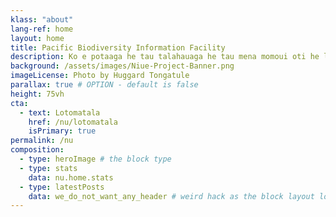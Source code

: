 ```yaml
---
klass: "about"
lang-ref: home
layout: home
title: Pacific Biodiversity Information Facility
description: Ko e potaaga he tau talahauaga he tau mena momoui oti he lalolagi.Fakamahao ke he Atu Pasifika.
background: /assets/images/Niue-Project-Banner.png
imageLicense: Photo by Huggard Tongatule
parallax: true # OPTION - default is false
height: 75vh
cta:
  - text: Lotomatala
    href: /nu/lotomatala
    isPrimary: true
permalink: /nu
composition:
  - type: heroImage # the block type
  - type: stats
    data: nu.home.stats
  - type: latestPosts
    data: we_do_not_want_any_header # weird hack as the block layout looks for a data element and falls back to the page if none is present
---
```


